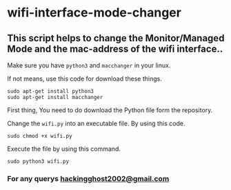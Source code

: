 # wifi-interface-mode-changer

## This script helps to change the Monitor/Managed Mode and the mac-address of the wifi interface..

Make sure you have `python3` and `macchanger` in your linux.

If not means, use this code for download these things.

```
sudo apt-get install python3
sudo apt-get install macchanger
```

First thing, You need to do download the Python file form the repository.

Change the `wifi.py` into an executable file. By using this code.
```
sudo chmod +x wifi.py
```

Execute the file by using this command.
```
sudo python3 wifi.py
```

### For any querys hackingghost2002@gmail.com

